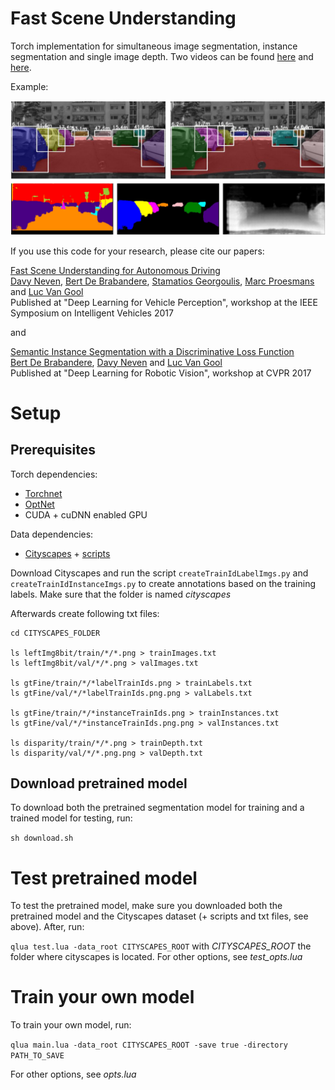# Fast Scene Understanding

Torch implementation for simultaneous image segmentation, instance segmentation and single image depth. Two videos can be found [here](https://www.youtube.com/watch?v=55ElRh-g_7o) and [here](https://www.youtube.com/watch?v=FB_SZIKyX50).

Example:

<img src="imgs/img.png" width="900px" />

If you use this code for your research, please cite our papers: 

[Fast Scene Understanding for Autonomous Driving](https://arxiv.org/abs/1708.02550)  
[Davy Neven](https://www.kuleuven.be/wieiswie/nl/person/00104627), [Bert De Brabandere](https://www.kuleuven.be/wieiswie/nl/person/00096935), [Stamatios Georgoulis](http://homes.esat.kuleuven.be/~sgeorgou/), [Marc Proesmans](https://www.kuleuven.be/wieiswie/nl/person/00003449) and [Luc Van Gool](https://www.vision.ee.ethz.ch/en/members/get_member.cgi?id=1)  
Published at "Deep Learning for Vehicle Perception", workshop at the IEEE Symposium on Intelligent Vehicles 2017

and

[Semantic Instance Segmentation with a Discriminative Loss Function](https://arxiv.org/abs/1708.02551)  
[Bert De Brabandere](https://www.kuleuven.be/wieiswie/nl/person/00096935), [Davy Neven](https://www.kuleuven.be/wieiswie/nl/person/00104627) and [Luc Van Gool](https://www.vision.ee.ethz.ch/en/members/get_member.cgi?id=1)  
Published at "Deep Learning for Robotic Vision", workshop at CVPR 2017

# Setup

## Prerequisites

Torch dependencies: 

- [Torchnet](https://github.com/torchnet/torchnet)
- [OptNet](https://github.com/fmassa/optimize-net)
- CUDA + cuDNN enabled GPU

Data dependencies: 

- [Cityscapes](https://www.cityscapes-dataset.com/) + [scripts](https://github.com/mcordts/cityscapesScripts)

Download Cityscapes and run the script `createTrainIdLabelImgs.py` and `createTrainIdInstanceImgs.py` to create annotations based on the training labels. Make sure that the folder is named *cityscapes*

Afterwards create following txt files: 

```
cd CITYSCAPES_FOLDER

ls leftImg8bit/train/*/*.png > trainImages.txt
ls leftImg8bit/val/*/*.png > valImages.txt

ls gtFine/train/*/*labelTrainIds.png > trainLabels.txt
ls gtFine/val/*/*labelTrainIds.png.png > valLabels.txt

ls gtFine/train/*/*instanceTrainIds.png > trainInstances.txt
ls gtFine/val/*/*instanceTrainIds.png.png > valInstances.txt

ls disparity/train/*/*.png > trainDepth.txt
ls disparity/val/*/*.png.png > valDepth.txt

```

## Download pretrained model

To download both the pretrained segmentation model for training and a trained model for testing, run: 

```sh download.sh```

# Test pretrained model

To test the pretrained model, make sure you downloaded both the pretrained model and the Cityscapes dataset (+ scripts and txt files, see above). After, run:

```qlua test.lua -data_root CITYSCAPES_ROOT``` with *CITYSCAPES_ROOT* the folder where cityscapes is located. For other options, see *test_opts.lua*

# Train your own model
To train your own model, run: 

```qlua main.lua -data_root CITYSCAPES_ROOT -save true -directory PATH_TO_SAVE```

For other options, see *opts.lua*
